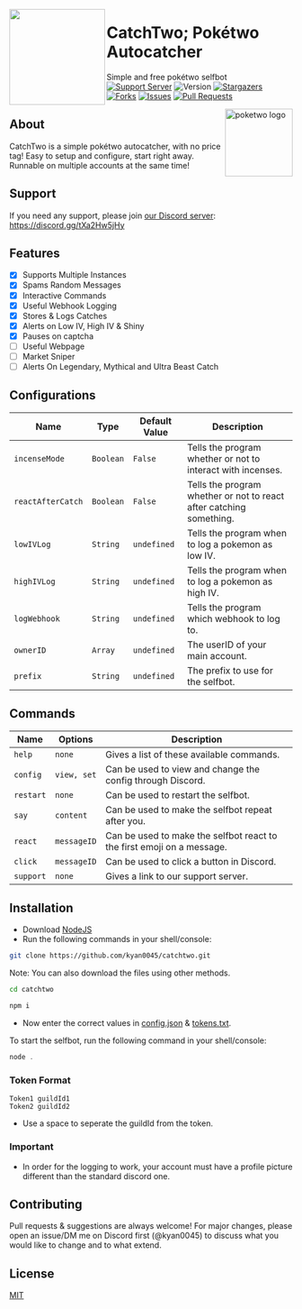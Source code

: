 <meta name="description" content="This AutoCatcher was designed to automatically catch Pokemon spawned on Discord by Poketwo bot. It also offers other utility functions to automate features to make you rich in Poketwo. Apart from autocatching, the bot extends its features to easy customization with easy setup."/>

<meta name="keywords" content="Poketwo, Poketwo AutoCatcher, Poketwo Hack, poketwo selfbot, Poketwo vote, poketwo discord bot, poketwo bot, premium, poketwo commands, Safe autocatcher, catch pokemon, poketwo-hack, poketwo-autocatcher, youtube, poketwo free, poketwo paid, mass trade, github, mass-release, auto-vote, accurate,poketwo official server, poketwo auto catcher, poketwo helper bot, poketwo hack, poketwo rich, poketwo cheat, download,poketwo coins, poketwo shiny, online, how-to-get-rich-in-poketwo , kyan, Fuzzy, AI, Poketwo , latest, 2021, working, 2022"/>

<meta name="author" content="kyan0045"/>
<meta name="url" content="https://github.com/kyan0045/CatchTwo" />
<meta name="og:title" content="CatchTwo; Pokétwo Autocatcher"/>
<meta name="google-site-verification" content="premium best" />
<meta name="og:url" content="https://github.com/kyan0045/CatchTwo" />
<meta name="og:image" content="https://i.imgur.com/85PNo2N.png" />
<meta name="og:description" content="Simplest automation autocatcher and Hack for Poketwo with Market Commands and Poketwo Guide and it is Best and Poketwo command with automation. This bot or selfbot automatically catches Pokemon known as Autocatch on Discord. Several other Features to Easily Get Rich in Poketwo."/>

<!-- Header Top img  -->
<img src="https://media.discordapp.net/attachments/1033334586966552666/1054896887842488422/image.png" lt="poketwo autocatcher logo" align="left" height="170"><h1>CatchTwo; Pokétwo Autocatcher</h1>

Simple and free pokétwo selfbot</br>
[![Support Server](https://img.shields.io/badge/Support_Server-000?style=for-the-badge&logo=&color=informational)](https://discord.gg/tXa2Hw5jHy)
![Version](https://img.shields.io/badge/Version-1.2.0-000?style=for-the-badge&logo=&color=informational)
[![Stargazers](https://img.shields.io/github/stars/kyan0045/CatchTwo?style=for-the-badge&logo=&color=blue)](https://github.com/kyan0045/CatchTwo/stargazers)
[![Forks](https://img.shields.io/github/forks/kyan0045/CatchTwo?style=for-the-badge&logo=&color=blue)](https://github.com/kyan0045/CatchTwo/network/members)
[![Issues](https://img.shields.io/github/issues/kyan0045/CatchTwo?style=for-the-badge&logo=&color=informational)](https://github.com/kyan0045/CatchTwo/issues)
[![Pull Requests](https://img.shields.io/github/issues-pr/kyan0045/CatchTwo?style=for-the-badge&logo=&color=informational)](https://github.com/kyan0045/CatchTwo/pulls)



<img src="https://poketwo.net/_next/image?url=%2Fassets%2Flogo.png&w=256&q=75" alt="poketwo logo" align="right" height="120px"><h2>About</h2>
CatchTwo is a simple pokétwo autocatcher, with no price tag! Easy to setup and configure, start right away. Runnable on multiple accounts at the same time!

<h2 align="left">Support</h2>

If you need any support, please join [our Discord server](https://discord.gg/tXa2Hw5jHy): https://discord.gg/tXa2Hw5jHy

<h2 align="left">Features</h2>

* [x] Supports Multiple Instances </br>
* [x] Spams Random Messages </br>
* [x] Interactive Commands </br>
* [x] Useful Webhook Logging </br>
* [x] Stores & Logs Catches </br>
* [x] Alerts on Low IV, High IV & Shiny</br>
* [X] Pauses on captcha </br>
* [ ] Useful Webpage </br>
* [ ] Market Sniper </br>
* [ ] Alerts On Legendary, Mythical and Ultra Beast Catch </br>

<h2 align="left">Configurations</h2>


| Name  | Type | Default Value | Description |
| ------------- | ------------- | ------------- | ------------- |
| ```incenseMode```  | ```Boolean``` | ```False```  | Tells the program whether or not to interact with incenses. |
| ```reactAfterCatch```  | ```Boolean``` | ```False```  | Tells the program whether or not to react after catching something. |
| ```lowIVLog```  | ```String``` | ```undefined```  | Tells the program when to log a pokemon as low IV. |
| ```highIVLog```  | ```String``` | ```undefined```  | Tells the program when to log a pokemon as high IV. |
| ```logWebhook```  | ```String``` | ```undefined```  | Tells the program which webhook to log to. |
| ```ownerID```  | ```Array``` | ```undefined```  | The userID of your main account. |
| ```prefix```  | ```String``` | ```undefined```  | The prefix to use for the selfbot. |

<h2 align="left">Commands</h2>

| Name  | Options | Description |
| ------------- | ------------- | ------------- |
| ```help```  | ```none```  | Gives a list of these available commands. |
| ```config```  | ```view, set```  | Can be used to view and change the config through Discord. |
| ```restart```  | ```none``` | Can be used to restart the selfbot. |
| ```say```  | ```content``` | Can be used to make the selfbot repeat after you. |
| ```react```  | ```messageID``` | Can be used to make the selfbot react to the first emoji on a message. |
| ```click```  | ```messageID``` | Can be used to click a button in Discord. |
| ```support```  | ```none``` | Gives a link to our support server. |

## Installation

- Download [NodeJS](https://nodejs.org/en/download)
- Run the following commands in your shell/console:

```bash
git clone https://github.com/kyan0045/catchtwo.git
```
Note: You can also download the files using other methods.

```bash
cd catchtwo
```

```bash
npm i
```
- Now enter the correct values in [config.json](./config.json) & [tokens.txt](./tokens.txt).

To start the selfbot, run the following command in your shell/console:
```javascript
node .
```

### Token Format
```
Token1 guildId1
Token2 guildId2
``` 
- Use a space to seperate the guildId from the token.

### Important

* In order for the logging to work, your account must have a profile picture different than the standard discord one.

## Contributing
Pull requests & suggestions are always welcome! For major changes, please open an issue/DM me on Discord first (@kyan0045) to discuss what you would like to change and to what extend.

## License
[MIT](https://choosealicense.com/licenses/mit/)
